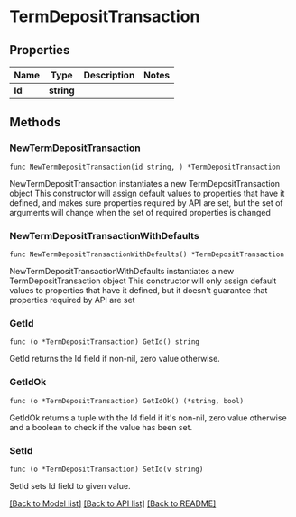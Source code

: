 # TermDepositTransaction

## Properties

Name | Type | Description | Notes
------------ | ------------- | ------------- | -------------
**Id** | **string** |  | 

## Methods

### NewTermDepositTransaction

`func NewTermDepositTransaction(id string, ) *TermDepositTransaction`

NewTermDepositTransaction instantiates a new TermDepositTransaction object
This constructor will assign default values to properties that have it defined,
and makes sure properties required by API are set, but the set of arguments
will change when the set of required properties is changed

### NewTermDepositTransactionWithDefaults

`func NewTermDepositTransactionWithDefaults() *TermDepositTransaction`

NewTermDepositTransactionWithDefaults instantiates a new TermDepositTransaction object
This constructor will only assign default values to properties that have it defined,
but it doesn't guarantee that properties required by API are set

### GetId

`func (o *TermDepositTransaction) GetId() string`

GetId returns the Id field if non-nil, zero value otherwise.

### GetIdOk

`func (o *TermDepositTransaction) GetIdOk() (*string, bool)`

GetIdOk returns a tuple with the Id field if it's non-nil, zero value otherwise
and a boolean to check if the value has been set.

### SetId

`func (o *TermDepositTransaction) SetId(v string)`

SetId sets Id field to given value.



[[Back to Model list]](../README.md#documentation-for-models) [[Back to API list]](../README.md#documentation-for-api-endpoints) [[Back to README]](../README.md)


